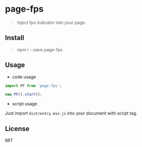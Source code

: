 # page-fps

> Inject fps indicator into your page.



## Install

> npm i --save page-fps



## Usage


 - code usage

```js
import PF from 'page-fps';

new PF().start();
```


 - script usage

Just import `dist/entry.min.js` into your document with script tag.



## License

MIT
